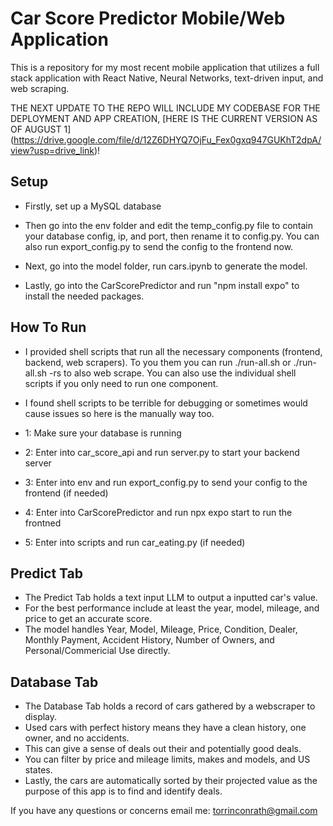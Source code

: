 ﻿# Car Score Predictor Mobile/Web Application

This is a repository for my most recent mobile application that utilizes a full stack application with React Native, Neural Networks, text-driven input, and web scraping.

THE NEXT UPDATE TO THE REPO WILL INCLUDE MY CODEBASE FOR THE DEPLOYMENT AND APP CREATION, [HERE IS THE CURRENT VERSION AS OF AUGUST 1] 
(https://drive.google.com/file/d/12Z6DHYQ7OjFu_Fex0gxq947GUKhT2dpA/view?usp=drive_link)!


## Setup

- Firstly, set up a MySQL database

- Then go into the env folder and edit the temp_config.py file to contain your database config, ip, and port, then rename it to config.py. You can also run export_config.py to send the config to the frontend now.

- Next, go into the model folder, run cars.ipynb to generate the model.

- Lastly, go into the CarScorePredictor and run "npm install expo" to install the needed packages.

## How To Run

- I provided shell scripts that run all the necessary components (frontend, backend, web scrapers). To you them you can run ./run-all.sh or ./run-all.sh -rs to also web scrape. You can also use the individual shell scripts if you only need to run one component.

- I found shell scripts to be terrible for debugging or sometimes would cause issues so here is the manually way too. 

- 1: Make sure your database is running
- 2: Enter into car_score_api and run server.py to start your backend server
- 3: Enter into env and run export_config.py to send your config to the frontend (if needed)
- 4: Enter into CarScorePredictor and run npx expo start to run the frontned
- 5: Enter into scripts and run car_eating.py (if needed)

## Predict Tab

 - The Predict Tab holds a text input LLM to output a inputted car's value.
 - For the best performance include at least the year, model, mileage, and price to get an accurate score. 
 - The model handles Year, Model, Mileage, Price, Condition, Dealer, Monthly Payment, Accident History, Number of Owners, and Personal/Commericial Use directly.        

## Database Tab
- The Database Tab holds a record of cars gathered by a webscraper to display.
- Used cars with perfect history means they have a clean history, one owner, and no accidents.
- This can give a sense of deals out their and potentially good deals.
- You can filter by price and mileage limits, makes and models, and US states.
- Lastly, the cars are automatically sorted by their projected value as the purpose of this app is to find and identify deals.

If you have any questions or concerns email me: torrinconrath@gmail.com

